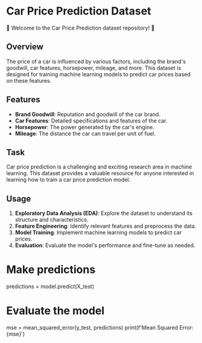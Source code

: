 # Car Price Prediction Dataset

🚗 Welcome to the Car Price Prediction dataset repository! 🚙

## Overview

The price of a car is influenced by various factors, including the brand's goodwill, car features, horsepower, mileage, and more. This dataset is designed for training machine learning models to predict car prices based on these features.

## Features

- **Brand Goodwill**: Reputation and goodwill of the car brand.
- **Car Features**: Detailed specifications and features of the car.
- **Horsepower**: The power generated by the car's engine.
- **Mileage**: The distance the car can travel per unit of fuel.

## Task

Car price prediction is a challenging and exciting research area in machine learning. This dataset provides a valuable resource for anyone interested in learning how to train a car price prediction model.

## Usage

1. **Exploratory Data Analysis (EDA)**: Explore the dataset to understand its structure and characteristics.
2. **Feature Engineering**: Identify relevant features and preprocess the data.
3. **Model Training**: Implement machine learning models to predict car prices.
4. **Evaluation**: Evaluate the model's performance and fine-tune as needed.

# Make predictions
predictions = model.predict(X_test)

# Evaluate the model
mse = mean_squared_error(y_test, predictions)
print(f'Mean Squared Error: {mse}')
